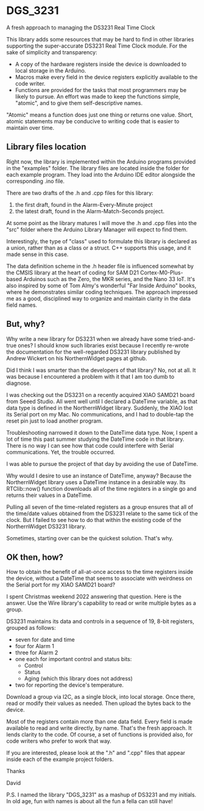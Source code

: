 # DGS_3231
A fresh approach to managing the DS3231 Real Time Clock

This library adds some resources that may be hard to find in other libraries supporting the super-accurate DS3231 Real Time Clock module. For the sake of simplicity and transparency:

* A copy of the hardware registers inside the device is downloaded to local storage in the Arduino. 
* Macros make every field in the device registers explicitly available to the code writer.
* Functions are provided for the tasks that most programmers may be likely to pursue. An effort was made to keep the functions simple, "atomic", and to give them self-descriptive names.

"Atomic" means a function does just one thing or returns one value. Short, atomic statements may be conducive to writing code that is easier to maintain over time.

## Library files location
Right now, the library is implemented within the Arduino programs provided in the "examples" folder.  The library files are located inside the folder for each example program. They load into the Arduino IDE editor alongside the corresponding .ino file. 

There are two drafts of the .h and .cpp files for this library:

1. the first draft, found in the Alarm-Every-Minute project
2. the latest draft, found in the Alarm-Match-Seconds project.

At some point as the library matures I will move the .h and .cpp files into the "src" folder where the Arduino Library Manager will expect to find them.

Interestingly, the type of "class" used to formulate this library is declared as a union, rather than as a class or a struct. C++ supports this usage, and it made sense in this case.

The data definition scheme in the .h header file is influenced somewhat by the CMSIS library at the heart of coding for SAM D21 Cortex-M0-Plus-based Arduinos such as the Zero, the MKR series, and the Nano 33 IoT. It's also inspired by some of Tom Almy's wonderful "Far Inside Arduino" books, where he demonstrates similar coding techniques. The approach impressed me as a good, disciplined way to organize and maintain clarity in the data field names.

## But, why?

Why write a new library for DS3231 when we already have some tried-and-true ones? I should know such libraries exist because I recently re-wrote the documentation for the well-regarded DS3231 library published by Andrew Wickert on his NorthernWidget pages at github.

Did I think I was smarter than the developers of that library? No, not at all. It was because I encountered a problem with it that I am too dumb to diagnose.

I was checking out the DS3231 on a recently acquired XIAO SAMD21 board from Seeed Studio. All went well until I declared a DateTime variable, as that data type is defined in the NorthernWidget library. Suddenly, the XIAO lost its Serial port on my Mac. No communications, and I had to double-tap the reset pin just to load another program. 

Troubleshooting narrowed it down to the DateTime data type. Now, I spent a lot of time this past summer studying the DateTime code in that library. There is no way I can see how that code could interfere with Serial communications. Yet, the trouble occurred.

I was able to pursue the project of that day by avoiding the use of DateTime.

Why would I desire to use an instance of DateTime, anyway? Because the NorthernWidget library uses a DateTime instance in a desirable way. Its RTClib::now() function downloads all of the time registers in a single go and returns their values in a DateTime.

Pulling all seven of the time-related registers as a group ensures that all of the time/date values obtained from the DS3231 relate to the same tick of the clock. But I failed to see how to do that within the existing code of the NorthernWidget DS3231 library.

Sometimes, starting over can be the quickest solution. That's why.

## OK then, how?

How to obtain the benefit of all-at-once access to the time registers inside the device, without a DateTime that seems to associate with weirdness on the Serial port for my XIAO SAMD21 board?

I spent Christmas weekend 2022 answering that question. Here is the answer. Use the Wire library's capability to read or write multiple bytes as a group. 

DS3231 maintains its data and controls in a sequence of 19, 8-bit registers, grouped as follows:

* seven for date and time
* four for Alarm 1
* three for Alarm 2
* one each for important control and status bits:
    * Control
    * Status
    * Aging (which this library does not address)
* two for reporting the device's temperature.

Download a group via I2C, as a single block, into local storage. Once there, read or modify their values as needed. Then upload the bytes back to the device.

Most of the registers contain more than one data field. Every field is made available to read and write directly, by name. That's the fresh approach. It lends clarity to the code. Of course, a set of functions is provided also, for code writers who prefer to work that way.

If you are interested, please look at the ".h" and ".cpp" files that appear inside each of the example project folders.

Thanks

David

P.S. I named the library "DGS_3231" as a mashup of DS3231 and my initials. In old age, fun with names is about all the fun a fella can still have! <grin>